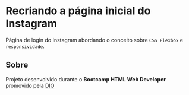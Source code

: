 # Recriando a página inicial do Instagram
Página de login do Instagram abordando o conceito sobre `CSS Flexbox` e `responsividade`.

## Sobre
Projeto desenvolvido durante o **Bootcamp HTML Web Developer** promovido pela [DIO](https://web.digitalinnovation.one/home) 

